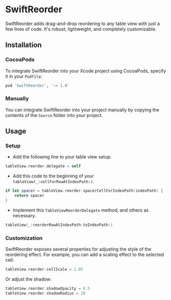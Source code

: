 # SwiftReorder

SwiftReorder adds drag-and-drop reordering to any table view with just a few lines of code. It's robust, lightweight, and completely customizable.

## Installation

### CocoaPods

To integrate SwiftReorder into your Xcode project using CocoaPods, specify it in your `Podfile`:

```ruby
pod 'SwiftReorder', '~> 1.0'
```

### Manually

You can integrate SwiftReorder into your project manually by copying the contents of the `Source` folder into your project.

## Usage

### Setup

* Add the following line to your table view setup.
```swift
tableView.reorder.delegate = self
```
* Add this code to the beginning of your `tableView(_:cellForRowAtIndexPath:)`.
```swift
if let spacer = tableView.reorder.spacerCellForIndexPath(indexPath) {
    return spacer
}
```
* Implement this `TableViewReorderDelegate` method, and others as necessary.
```swift
tableView(_:reorderRowAtIndexPath:toIndexPath:)
```

### Customization
SwiftReorder exposes several properties for adjusting the style of the reordering effect. For example, you can add a scaling effect to the selected cell:
```swift
tableView.reorder.cellScale = 1.05
```
Or adjust the shadow:
```swift
tableView.reorder.shadowOpacity = 0.5
tableView.reorder.shadowRadius = 20
```
